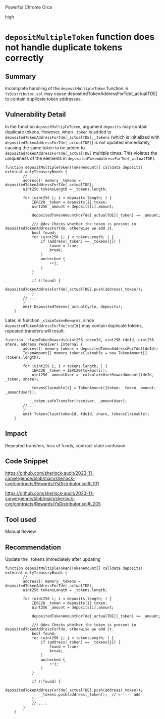 Powerful Chrome Orca

high

# `depositMultipleToken` function does not handle duplicate tokens correctly

## Summary

Incomplete handling of the `depositMultipleToken` function in `YsDistributor.sol` may cause depositedTokenAddressForTde[_actualTDE] to contain duplicate token addresses.

## Vulnerability Detail

In the function `depositMultipleToken`, argument `deposits` may contain duplicate tokens. However, when `_token` is added to `depositedTokenAddressForTde[_actualTDE]`, `_tokens` (which is initialized with `depositedTokenAddressForTde[_actualTDE]`) is not updated immediately, causing the same token to be added to `depositedTokenAddressForTde[_actualTDE]` multiple times. This violates the uniqueness of the elements in `depositedTokenAddressForTde[_actualTDE]`.

```solidity
function depositMultipleToken(TokenAmount[] calldata deposits) external onlyTreasuryBonds {
        // ....
        address[] memory _tokens = depositedTokenAddressForTde[_actualTDE];
        uint256 tokensLength = _tokens.length;

        for (uint256 i; i < deposits.length; ) {
            IERC20 _token = deposits[i].token;
            uint256 _amount = deposits[i].amount;

            depositedTokenAmountForTde[_actualTDE][_token] += _amount;

            /// @dev Checks whether the token is present in depositedTokenAddressForTde, otherwise we add it.
            bool found;
            for (uint256 j; j < tokensLength; ) {
                if (address(_token) == _tokens[j]) {
                    found = true;
                    break;
                }
                unchecked {
                    ++j;
                }
            }

            if (!found) {
                depositedTokenAddressForTde[_actualTDE].push(address(_token));
            }
	    // ...
        }
        emit DepositedTokens(_actualCycle, deposits);
    }
```

Later, in function `_claimTokenRewards`, since `depositedTokenAddressForTde[tdeId]` may contain duplicate tokens, repeated transfers will result.

```solidity
function _claimTokenRewards(uint256 tokenId, uint256 tdeId, uint256 share, address receiver) internal {
        address[] memory tokens = depositedTokenAddressForTde[tdeId];
        TokenAmount[] memory tokensClaimable = new TokenAmount[](tokens.length);

        for (uint256 i; i < tokens.length; ) {
            IERC20 _token = IERC20(tokens[i]);
            uint256 _amountUser = _calculateUserRewardAmount(tdeId, _token, share);

            tokensClaimable[i] = TokenAmount({token: _token, amount: _amountUser});

            _token.safeTransfer(receiver, _amountUser);
	    // ...
        }
        emit TokensClaim(tokenId, tdeId, share, tokensClaimable);
    }
```

## Impact

Repeated transfers, loss of funds, contract state confusion

## Code Snippet

https://github.com/sherlock-audit/2023-11-convergence/blob/main/sherlock-cvg/contracts/Rewards/YsDistributor.sol#L101

https://github.com/sherlock-audit/2023-11-convergence/blob/main/sherlock-cvg/contracts/Rewards/YsDistributor.sol#L205

## Tool used

Manual Review

## Recommendation

Update the _tokens immediately after updating

```solidity
function depositMultipleToken(TokenAmount[] calldata deposits) external onlyTreasuryBonds {
        // ....
        address[] memory _tokens = depositedTokenAddressForTde[_actualTDE];
        uint256 tokensLength = _tokens.length;

        for (uint256 i; i < deposits.length; ) {
            IERC20 _token = deposits[i].token;
            uint256 _amount = deposits[i].amount;

            depositedTokenAmountForTde[_actualTDE][_token] += _amount;

            /// @dev Checks whether the token is present in depositedTokenAddressForTde, otherwise we add it.
            bool found;
            for (uint256 j; j < tokensLength; ) {
                if (address(_token) == _tokens[j]) {
                    found = true;
                    break;
                }
                unchecked {
                    ++j;
                }
            }

            if (!found) {
                depositedTokenAddressForTde[_actualTDE].push(address(_token));
                _tokens.push(address(_token));  // <----- add
            }
            // ....
        }
    }
```
